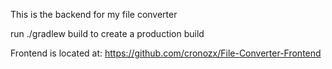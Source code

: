This is the backend for my file converter

run ./gradlew build to create a production build

Frontend is located at: https://github.com/cronozx/File-Converter-Frontend
